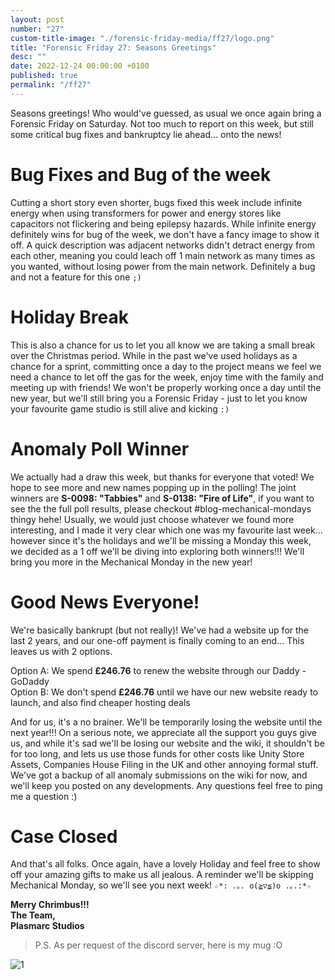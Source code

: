 ```yaml
---
layout: post
number: "27"
custom-title-image: "./forensic-friday-media/ff27/logo.png"
title: "Forensic Friday 27: Seasons Greetings"
desc: ""
date: 2022-12-24 00:00:00 +0100
published: true
permalink: "/ff27"
---
```


Seasons greetings! Who would've guessed, as usual we once again bring a Forensic Friday on Saturday. Not too much to report on this week, but still some critical bug fixes and bankruptcy lie ahead... onto the news!

# Bug Fixes and Bug of the week

Cutting a short story even shorter, bugs fixed this week include infinite energy when using transformers for power and energy stores like capacitors not flickering and being epilepsy hazards. While infinite energy definitely wins for bug of the week, we don't have a fancy image to show it off. A quick description was adjacent networks didn't detract energy from each other, meaning you could leach off 1 main network as many times as you wanted, without losing power from the main network. Definitely a bug and not a feature for this one `;)`

# Holiday Break

This is also a chance for us to let you all know we are taking a small break over the Christmas period. While in the past we've used holidays as a chance for a sprint, committing once a day to the project means we feel we need a chance to let off the gas for the week, enjoy time with the family and meeting up with friends! We won't be properly working once a day until the new year, but we'll still bring you a Forensic Friday - just to let you know your favourite game studio is still alive and kicking `:)`

# Anomaly Poll Winner

We actually had a draw this week, but thanks for everyone that voted! We hope to see more and new names popping up in the polling! The joint winners are **S-0098: "Tabbies"**  and **S-0138: "Fire of Life"**, if you want to see the the full poll results, please checkout  #blog-mechanical-mondays  thingy hehe! Usually, we would just choose whatever we found more interesting, and I made it very clear which one was my favourite last week... however since it's the holidays and we'll be missing a Monday this week, we decided as a 1 off we'll be diving into exploring both winners!!! We'll bring you more in the Mechanical Monday in the new year!

# Good News Everyone!

We're basically bankrupt (but not really)! We've had a website up for the last 2 years, and our one-off payment is finally coming to an end... This leaves us with 2 options.

Option A: We spend **£246.76** to renew the website through our Daddy - GoDaddy\
Option B: We don't spend **£246.76** until we have our new website ready to launch, and also find cheaper hosting deals

And for us, it's a no brainer. We'll be temporarily losing the website until the next year!!! On a serious note, we appreciate all the support you guys give us, and while it's sad we'll be losing our website and the wiki, it shouldn't be for too long, and lets us use those funds for other costs like Unity Store Assets, Companies House Filing in the UK and other annoying formal stuff. We've got a backup of all anomaly submissions on the wiki for now, and we'll keep you posted on any developments. Any questions feel free to ping me a question :)

# Case Closed

And that's all folks. Once again, have a lovely Holiday and feel free to show off your amazing gifts to make us all jealous. A reminder we'll be skipping Mechanical Monday, so we'll see you next week! ```☆*: .｡. o(≧▽≦)o .｡.:*☆```

**Merry Chrimbus!!!**\
**The Team,**\
**Plasmarc Studios**

> P.S. As per request of the discord server, here is my mug :O

![1](./forensic-friday-media/ff27/mug.jpg)
